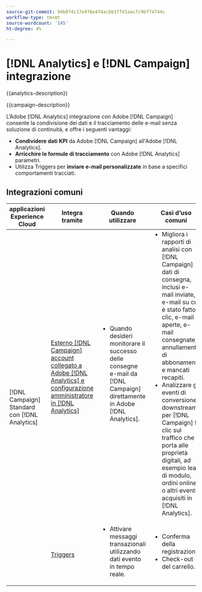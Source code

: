 ```yaml
---
source-git-commit: 94b074c17e976e4f4acbb1ff41aacfc9bf74744c
workflow-type: tm+mt
source-wordcount: '145'
ht-degree: 4%

---
```



# [!DNL Analytics] e [!DNL Campaign] integrazione

{{analytics-description}}

{{campaign-description}}

L’Adobe [!DNL Analytics] integrazione con Adobe [!DNL Campaign] consente la condivisione dei dati e il tracciamento delle e-mail senza soluzione di continuità, e offre i seguenti vantaggi:

+ **Condividere dati KPI** da Adobe [!DNL Campaign] all&#39;Adobe [!DNL Analytics].
+ **Arricchire le formule di tracciamento** con Adobe [!DNL Analytics] parametri.
+ Utilizza Triggers per **inviare e-mail personalizzate** in base a specifici comportamenti tracciati.

## Integrazioni comuni

<table>
    <thead>
        <tr>
            <th>applicazioni Experience Cloud</th>
            <th>Integra tramite</th>
            <th>Quando utilizzare</th>
            <th>Casi d’uso comuni</th>
        </tr>
    </thead>
    <tbody>
        <tr>
            <td rowspan="2">[!DNL Campaign] Standard con [!DNL Analytics]</td>
            <td><a href="https://experienceleague.adobe.com/docs/campaign-standard-learn/tutorials/integrations/track-the-success-of-your-deliveries-in-analytics.html" target="_blank" rel="noreferrer">Esterno [!DNL Campaign] account collegato a Adobe [!DNL Analytics] e configurazione amministratore in [!DNL Analytics]</a></td>
            <td>
                <ul style="margin-top: 0;">
                    <li>Quando desideri monitorare il successo delle consegne e-mail da [!DNL Campaign] direttamente in Adobe [!DNL Analytics].</li>
                </ul>
            </td>
            <td>
              <ul style="margin-top: 0;">
                <li>Migliora i rapporti di analisi con [!DNL Campaign] dati di consegna, inclusi e-mail inviate, e-mail su cui è stato fatto clic, e-mail aperte, e-mail consegnate, annullamenti di abbonamenti e mancati recapiti.</li>
                <li>Analizzare gli eventi di conversione downstream per [!DNL Campaign] fa clic sul traffico che porta alle proprietà digitali, ad esempio lead di modulo, ordini online o altri eventi acquisiti in [!DNL Analytics].</li>
              </ul>
            </td>
        </tr>
        <tr>
            <td><a href="../../integrations/tutorials/campaign-analytics/campaign-analytics-trigger.md" target="_blank" rel="noreferrer">Triggers</a></li>
            <td>
                <ul style="margin-top: 0;">
                    <li>Attivare messaggi transazionali utilizzando dati evento in tempo reale.</li>
                </ul>
            </td>
            <td>
              <ul style="margin-top: 0;">
                <li>Conferma della registrazione.</li>
                <li>Check-out del carrello.</li>
              </ul>
            </td>
        </tr>              
    </tbody>          
</table>
